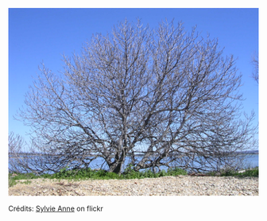 ![Sandra](/images/2022-04-05.jpg)

Crédits: [Sylvie Anne](https://www.flickr.com/people/46608049@N00/) on flickr
